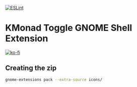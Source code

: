 [![ESLint](https://github.com/jurf/gnome-kmonad-toggle/actions/workflows/eslint.yml/badge.svg)](https://github.com/jurf/gnome-kmonad-toggle/actions/workflows/eslint.yml)

# KMonad Toggle GNOME Shell Extension

[![ko-fi](https://ko-fi.com/img/githubbutton_sm.svg)](https://ko-fi.com/L4L4J6WSK)

## Creating the zip

```bash
gnome-extensions pack --extra-source icons/
```
